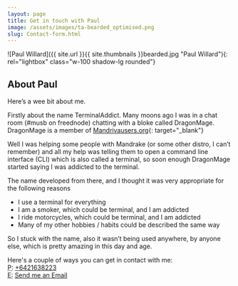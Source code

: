 ```yaml
---
layout: page
title: Get in touch with Paul
image: /assets/images/ta-bearded_optimised.png
slug: Contact-form.html
---
```


<div class="row">
<div class="col-md-3" markdown="1">
![Paul Willard]({{ site.url }}{{ site.thumbnails }}bearded.jpg "Paul Willard"){: rel="lightbox" class="w-100 shadow-lg rounded"}
</div>
<div class="col-md-9" markdown="1">

## About Paul
Here’s a wee bit about me.

Firstly about the name TerminalAddict. Many moons ago I was in a chat room (#musb on freednode) chatting with a bloke called DragonMage. DragonMage is a member of [Mandrivausers.org](http://mandrivausers.org){: target="_blank"}

Well I was helping some people with Mandrake (or some other distro, I can’t remember) and all my help was telling them to open a command line interface (CLI) which is also called a terminal, so soon enough DragonMage started saying I was addicted to the terminal.

The name developed from there, and I thought it was very appropriate for the following reasons
* I use a terminal for everything
* I am a smoker, which could be terminal, and I am addicted
* I ride motorcycles, which could be terminal, and I am addicted
* Many of my other hobbies / habits could be described the same way

So I stuck with the name, also it wasn’t being used anywhere, by anyone else, which is pretty amazing in this day and age.

Here's a couple of ways you can get in contact with me:  
<abbr title="Phone">P:</abbr> <a href="tel:+6421638223">+6421638223</a><br />
<abbr title="Email">E:</abbr> <a data-mail="paul" href="#">Send me an Email</a><br />
</div>
</div>
